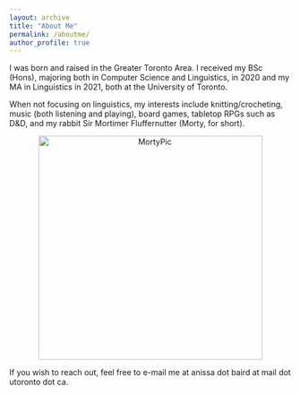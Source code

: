 ```yaml
---
layout: archive
title: "About Me"
permalink: /aboutme/
author_profile: true
---
```


I was born and raised in the Greater Toronto Area. I received my BSc (Hons), majoring both in Computer Science and Linguistics, in 2020 and my MA in Linguistics in 2021, both at the University of Toronto.

When not focusing on linguistics, my interests include knitting/crocheting, music (both listening and playing), board games, tabletop RPGs such as D&D, and my rabbit Sir Mortimer Fluffernutter (Morty, for short).

<p align="center">
  <img src="https://anissabaird.github.io/images/Morty.png" alt="MortyPic" width="400"/>
</p>

If you wish to reach out, feel free to e-mail me at anissa dot baird at mail dot utoronto dot ca.
